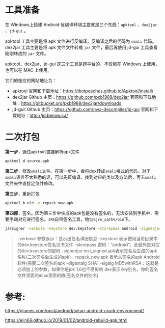 # 工具准备

在 Windows上搭建 Android 反编译环境主要就是三个东西：`apktool` 、`dex2jar` 、`jd-gui` 。

apktool 工具主要是将 apk 文件进行反编译，反编译之后的代码为 `smali` 代码。 dex2jar 工具主要是将 apk 文件文件转成 `jar` 文件，最后再使用 jd-gui 工具查看刚刚转成的 `jar` 文件。

apktool、dex2jar、jd-gui 这三个工具是跨平台的，不仅能在 Windows 上使用，也可以在 MAC 上使用。

它们的相应的网站地址为：

- apktool 官网和下载地址：https://ibotpeaches.github.io/Apktool/install/
- dex2jar Github 主页：https://github.com/pxb1988/dex2jar 官网和下载地址：https://bitbucket.org/pxb1988/dex2jar/downloads
- jd-guit Github 主页：https://github.com/java-decompiler/jd-gui 官网和下载地址：http://jd.benow.ca/

# 二次打包

**第一步**，通过`apktool`直接解析apk文件

```bat
apktool d source.apk
```

**第二步**，修改`smali`文件。在第一步中，会将dex转成`smali`格式的代码。对于`smali`语言不太熟悉的话，可以先反编译，找到对应的类以及方法后，再去`smali`文件夹中直接定位并修改。

**第三步**，重新打包

```bat
apktool b old -o repack_new.apk
```

**第四部**，签名。因为第三步中生成的apk包是没有签名的，无法安装到手机中，需要手动对它进行签名。`JRE`自带签名工具，地址`%jre_path%/bin`下。

```bat
jarsigner -verbose -keystore dev.keystore -storepass android -signedjar test_signed.apk -digestalg SHA1 -sigalg MD5withRSA repack_new.apk dev
```

>-verbose 参数表示：显示出签名详细信息
>-keystore 表示使用当前目录中的dev.keystore签名证书文件
>-storepass 密码：“android”，此密码是对应的dev.keystore的密码
>-signedjar test_signed.apk表示签名后生成的apk名称(二次签名后生成的apk)，repack_new.apk 表示未签名的apk Android软件(需要二次签名的apk
>-digestalg SHA1 
>-sigalg MD5withRSA：这就是必须加上的参数，如果你是jdk 1.6也不受影响
>dev表示Key别名，你的签名文件里面的alias里面的值(签名文件的别名)

# 参考:

https://glumes.com/post/android/setup-android-crack-environment/

https://ejin66.github.io/2019/01/02/android-rebuild-apk.html
